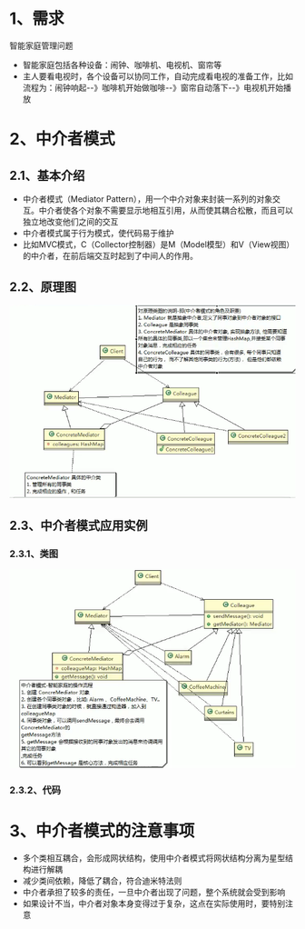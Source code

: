 # 1、需求

智能家庭管理问题

- 智能家庭包括各种设备：闹钟、咖啡机、电视机、窗帘等
- 主人要看电视时，各个设备可以协同工作，自动完成看电视的准备工作，比如流程为：闹钟响起--》咖啡机开始做咖啡--》窗帘自动落下--》电视机开始播放

# 2、中介者模式

## 2.1、基本介绍

- 中介者模式（Mediator Pattern），用一个中介对象来封装一系列的对象交互。中介者使各个对象不需要显示地相互引用，从而使其耦合松散，而且可以独立地改变他们之间的交互
- 中介者模式属于行为模式，使代码易于维护
- 比如MVC模式，C（Collector控制器）是M（Model模型）和V（View视图）的中介者，在前后端交互时起到了中间人的作用。

## 2.2、原理图

![1563864731353](images\中介者模式原理图.png)

## 2.3、中介者模式应用实例

### 2.3.1、类图

![1563865751169](images\中介者模式解决问题类图.png)

### 2.3.2、代码



# 3、中介者模式的注意事项

- 多个类相互耦合，会形成网状结构，使用中介者模式将网状结构分离为星型结构进行解耦
- 减少类间依赖，降低了耦合，符合迪米特法则
- 中介者承担了较多的责任，一旦中介者出现了问题，整个系统就会受到影响
- 如果设计不当，中介者对象本身变得过于复杂，这点在实际使用时，要特别注意
